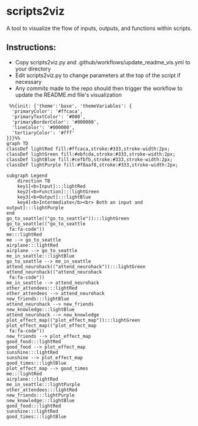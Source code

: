# scripts2viz
A tool to visualize the flow of inputs, outputs, and functions within scripts.

## Instructions:
- Copy scripts2viz.py and .github/workflows/update_readme_vis.yml to your directory
- Edit scripts2viz.py to change parameters at the top of the script if necessary
- Any commits made to the repo should then trigger the workflow to update the README.md file's visualization

```mermaid
 %%{init: {'theme':'base', 'themeVariables': {
  'primaryColor': '#ffcaca',
  'primaryTextColor': '#000',
  'primaryBorderColor': '#000000',
  'lineColor': '#000000',
  'tertiaryColor': '#fff'
}}}%%
graph TD
classDef lightRed fill:#ffcaca,stroke:#333,stroke-width:2px;
classDef lightGreen fill:#ebfcda,stroke:#333,stroke-width:2px;
classDef lightBlue fill:#cefbfb,stroke:#333,stroke-width:2px;
classDef lightPurple fill:#f8aaf8,stroke:#333,stroke-width:2px;

subgraph Legend
    direction TB
    key1[<b>Input]:::lightRed
    key2[<b>Function]:::lightGreen
    key3[<b>Output]:::lightBlue
    key4[<b>Intermediate</b><br> Both an input and output]:::lightPurple
end
go_to_seattle(("go_to_seattle")):::lightGreen
go_to_seattle(("go_to_seattle
 fa:fa-code"))
me:::lightRed
me --> go_to_seattle
airplane:::lightRed
airplane --> go_to_seattle
me_in_seattle:::lightBlue
go_to_seattle --> me_in_seattle
attend_neurohack(("attend_neurohack")):::lightGreen
attend_neurohack(("attend_neurohack
 fa:fa-code"))
me_in_seattle --> attend_neurohack
other_attendees:::lightRed
other_attendees --> attend_neurohack
new_friends:::lightBlue
attend_neurohack --> new_friends
new_knowledge:::lightBlue
attend_neurohack --> new_knowledge
plot_effect_map(("plot_effect_map")):::lightGreen
plot_effect_map(("plot_effect_map
 fa:fa-code"))
new_friends --> plot_effect_map
good_food:::lightRed
good_food --> plot_effect_map
sunshine:::lightRed
sunshine --> plot_effect_map
good_times:::lightBlue
plot_effect_map --> good_times
me:::lightRed
airplane:::lightRed
me_in_seattle:::lightPurple
other_attendees:::lightRed
new_friends:::lightPurple
new_knowledge:::lightBlue
good_food:::lightRed
sunshine:::lightRed
good_times:::lightBlue
```
